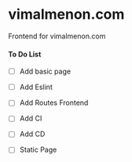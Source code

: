 # vimalmenon.com
Frontend for vimalmenon.com

#### To Do List
- [ ] Add basic page
- [ ] Add Eslint
- [ ] Add Routes Frontend
- [ ] Add CI
- [ ] Add CD
- [ ] Static Page

